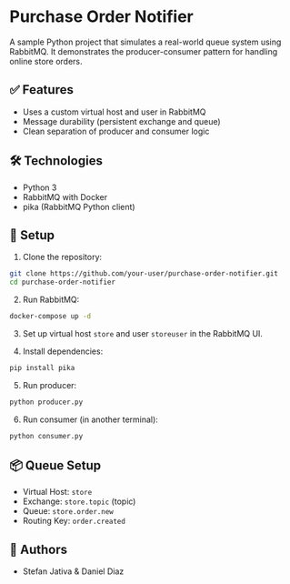 # Purchase Order Notifier

A sample Python project that simulates a real-world queue system using RabbitMQ. It demonstrates the producer-consumer pattern for handling online store orders.

## ✅ Features
- Uses a custom virtual host and user in RabbitMQ
- Message durability (persistent exchange and queue)
- Clean separation of producer and consumer logic

## 🛠 Technologies
- Python 3
- RabbitMQ with Docker
- pika (RabbitMQ Python client)

## 🔧 Setup

1. Clone the repository:
```bash
git clone https://github.com/your-user/purchase-order-notifier.git
cd purchase-order-notifier
```

2. Run RabbitMQ:
```bash
docker-compose up -d
```

3. Set up virtual host `store` and user `storeuser` in the RabbitMQ UI.

4. Install dependencies:
```bash
pip install pika
```

5. Run producer:
```bash
python producer.py
```

6. Run consumer (in another terminal):
```bash
python consumer.py
```

## 📦 Queue Setup
- Virtual Host: `store`
- Exchange: `store.topic` (topic)
- Queue: `store.order.new`
- Routing Key: `order.created`

## 👥 Authors
- Stefan Jativa & Daniel Diaz
